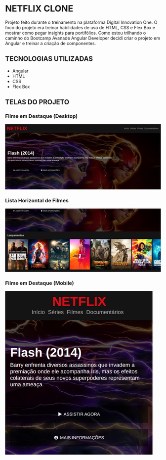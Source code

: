 # NETFLIX CLONE
Projeto feito durante o treinamento na plataforma Digital Innovation One. O foco do projeto era treinar habilidades de uso de HTML, CSS e Flex Box e mostrar como pegar insights para portifólios. Como estou trilhando o caminho do Bootcamp Avanade Angular Developer decidi criar o projeto em Angular e treinar a criação de componentes.

## TECNOLOGIAS UTILIZADAS
- Angular
- HTML
- CSS
- Flex Box

## TELAS DO PROJETO
### Filme em Destaque (Desktop)
![print da capa](https://raw.githubusercontent.com/jcsantosgit/angular-netflix/main/src/assets/images/print-capa.jpeg)
### Lista Horizontal de Filmes
![print da lista de filmes](https://raw.githubusercontent.com/jcsantosgit/angular-netflix/main/src/assets/images/print-lista-filmes.jpeg)

### Filme em Destaque (Mobile)
![Filme em Destaque Responsivo](https://raw.githubusercontent.com/jcsantosgit/angular-netflix/main/src/assets/images/print-responsivo.jpeg) 
